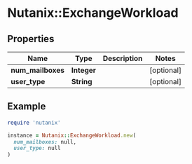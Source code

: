 # Nutanix::ExchangeWorkload

## Properties

| Name | Type | Description | Notes |
| ---- | ---- | ----------- | ----- |
| **num_mailboxes** | **Integer** |  | [optional] |
| **user_type** | **String** |  | [optional] |

## Example

```ruby
require 'nutanix'

instance = Nutanix::ExchangeWorkload.new(
  num_mailboxes: null,
  user_type: null
)
```

